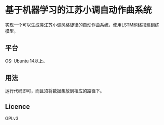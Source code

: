 # 基于机器学习的江苏小调自动作曲系统

实现一个可以生成类江苏小调风格旋律的自动作曲系统，使用LSTM网络搭建训练模型。

## 平台
OS: Ubuntu 14以上。

## 用法
运行代码即可，而且须将数据集放到相应的路径下。

## Licence
GPLv3
